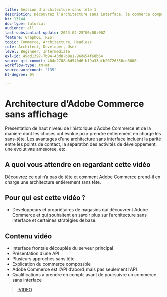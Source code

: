 ```yaml
---
title: Session d’architecture sans tête 1
description: Découvrez l’architecture sans interface, le commerce composable et les expériences personnalisées
kt: 13144
doc-type: tutorial
audience: all
last-substantial-update: 2023-04-25T00:00:00Z
feature: GraphQL, REST
topic: Commerce, Architecture, Headless
role: Architect, Developer, User
level: Beginner, Intermediate
exl-id: 49dd1397-7b94-43d8-b8e1-96d654f68b64
source-git-commit: 404d2708a6d540d6fb19a33afb20726356cd8000
workflow-type: tm+mt
source-wordcount: '135'
ht-degree: 0%

---
```


# Architecture d’Adobe Commerce sans affichage

Présentation de haut niveau de l’historique d’Adobe Commerce et de la manière dont les choses ont évolué pour prendre entièrement en charge les sans-tête.  Les avantages d’une architecture sans interface incluent la parité entre les points de contact, la séparation des activités de développement, une évolutivité améliorée, etc.

## A quoi vous attendre en regardant cette vidéo

Découvrez ce qui n’a pas de tête et comment Adobe Commerce prend-il en charge une architecture entièrement sans tête.

## Pour qui est cette vidéo ?

* Développeurs et propriétaires de magasins qui découvrent Adobe Commerce et qui souhaitent en savoir plus sur l’architecture sans interface et certaines stratégies de base.

## Contenu vidéo

* Interface frontale découplée du serveur principal
* Présentation d’une API
* Plusieurs approches sans tête
* Explication du commerce composable
* Adobe Commerce est l’API d’abord, mais pas seulement l’API
* Qualifications à prendre en compte avant de poursuivre un commerce sans interface

>[!VIDEO](https://video.tv.adobe.com/v/3418862?learn=on)
